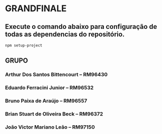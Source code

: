 # GRANDFINALE

## Execute o comando abaixo para configuração de todas as dependencias do repositório.

```sh
npm setup-project
```

## GRUPO

### Arthur Dos Santos Bittencourt – RM96430

### Eduardo Ferracini Junior – RM96532

### Bruno Paixa de Araújo – RM96557

### Brian Stuart de Oliveira Beck – RM96372

### João Victor Mariano Leão – RM97150
